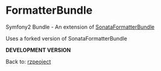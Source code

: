 FormatterBundle
===============

Symfony2 Bundle - An extension of [SonataFormatterBundle](https://github.com/sonata-project/SonataFormatterBundle, "SonataFormatterBundle")

Uses a forked version of SonataFormatterBundle

**DEVELOPMENT VERSION**

Back to: [rzpeoject](http://rzproject.github.io)